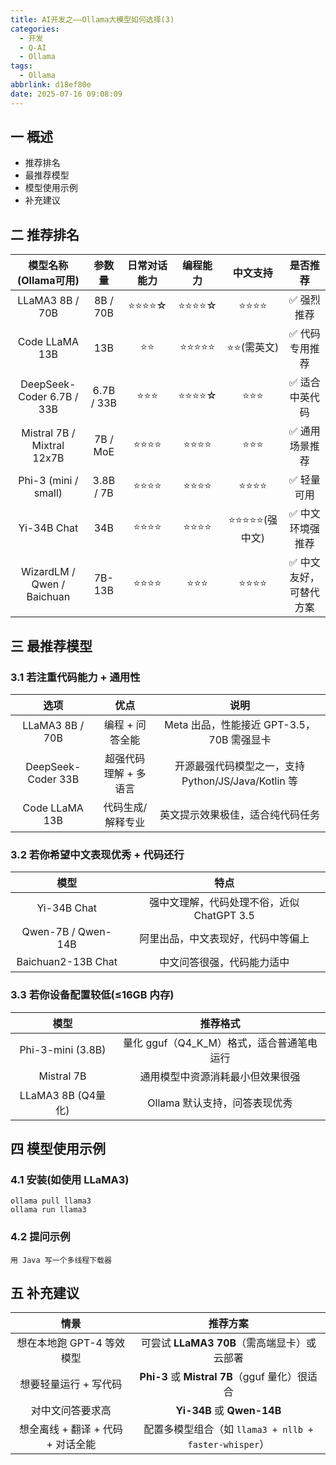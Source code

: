 ```yaml
---
title: AI开发之——Ollama大模型如何选择(3)
categories:
  - 开发
  - Q-AI
  - Ollama
tags:
  - Ollama
abbrlink: d18ef80e
date: 2025-07-16 09:08:09
---
```

## 一 概述

* 推荐排名
* 最推荐模型
* 模型使用示例
* 补充建议

<!--more-->

## 二 推荐排名

|    模型名称(Ollama可用)    |   参数量   | 日常对话能力 | 编程能力 |   中文支持    |        是否推荐        |
| :------------------------: | :--------: | :----------: | :------: | :-----------: | :--------------------: |
|      LLaMA3 8B / 70B       |  8B / 70B  |    ⭐⭐⭐⭐☆     |  ⭐⭐⭐⭐☆   |     ⭐⭐⭐⭐      |       ✅ 强烈推荐       |
|       Code LLaMA 13B       |    13B     |      ⭐⭐      |  ⭐⭐⭐⭐⭐   |  ⭐⭐(需英文)   |     ✅ 代码专用推荐     |
| DeepSeek-Coder 6.7B / 33B  | 6.7B / 33B |     ⭐⭐⭐      |  ⭐⭐⭐⭐☆   |      ⭐⭐⭐      |     ✅ 适合中英代码     |
| Mistral 7B / Mixtral 12x7B |  7B / MoE  |     ⭐⭐⭐⭐     |   ⭐⭐⭐⭐   |      ⭐⭐⭐      |     ✅ 通用场景推荐     |
|    Phi-3 (mini / small)    | 3.8B / 7B  |     ⭐⭐⭐⭐     |   ⭐⭐⭐⭐   |     ⭐⭐⭐⭐      |       ✅ 轻量可用       |
|        Yi-34B Chat         |    34B     |     ⭐⭐⭐⭐     |   ⭐⭐⭐⭐   | ⭐⭐⭐⭐⭐(强中文) |    ✅ 中文环境强推荐    |
| WizardLM / Qwen / Baichuan |   7B-13B   |     ⭐⭐⭐⭐     |   ⭐⭐⭐    |     ⭐⭐⭐⭐      | ✅ 中文友好，可替代方案 |

## 三 最推荐模型

### 3.1 若注重代码能力 + 通用性

|        选项        |         优点          |                        说明                         |
| :----------------: | :-------------------: | :-------------------------------------------------: |
|  LLaMA3 8B / 70B   |    编程 + 问答全能    |      Meta 出品，性能接近 GPT-3.5，70B 需强显卡      |
| DeepSeek-Coder 33B | 超强代码理解 + 多语言 | 开源最强代码模型之一，支持 Python/JS/Java/Kotlin 等 |
|   Code LLaMA 13B   |   代码生成/解释专业   |          英文提示效果极佳，适合纯代码任务           |

### 3.2 若你希望中文表现优秀 + 代码还行

|        模型        |                    特点                    |
| :----------------: | :----------------------------------------: |
|    Yi-34B Chat     | 强中文理解，代码处理不俗，近似 ChatGPT 3.5 |
| Qwen-7B / Qwen-14B |     阿里出品，中文表现好，代码中等偏上     |
| Baichuan2-13B Chat |         中文问答很强，代码能力适中         |

### 3.3 若你设备配置较低(≤16GB 内存)

|        模型        |                 推荐格式                  |
| :----------------: | :---------------------------------------: |
| Phi-3-mini (3.8B)  | 量化 gguf（Q4_K_M）格式，适合普通笔电运行 |
|     Mistral 7B     |     通用模型中资源消耗最小但效果很强      |
| LLaMA3 8B (Q4量化) |       Ollama 默认支持，问答表现优秀       |

## 四 模型使用示例

### 4.1 安装(如使用 LLaMA3)

```
ollama pull llama3
ollama run llama3
```

### 4.2 提问示例

```
用 Java 写一个多线程下载器
```

## 五 补充建议

|               情景                |                       推荐方案                        |
| :-------------------------------: | :---------------------------------------------------: |
|     想在本地跑 GPT-4 等效模型     |      可尝试 **LLaMA3 70B**（需高端显卡）或云部署      |
|       想要轻量运行 + 写代码       |    **Phi-3** 或 **Mistral 7B**（gguf 量化）很适合     |
|         对中文问答要求高          |              **Yi-34B** 或 **Qwen-14B**               |
| 想全离线 + 翻译 + 代码 + 对话全能 | 配置多模型组合（如 `llama3 + nllb + faster-whisper`） |

